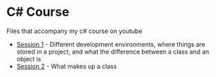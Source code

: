 # C# Course
Files that accompany my c# course on youtube

* [Session 1](https://youtu.be/lpZ1zBeP-Xo) - Different development environments, where things are stored in a project, and what the difference between a class and an object is 
* [Session 2](https://youtu.be/Mu1PFqQR6q) - What makes up a class

